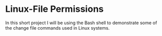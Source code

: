 # Linux-File Permissions
In this short project I will be using the Bash shell to demonstrate some of the change file commands used in Linux systems. 

